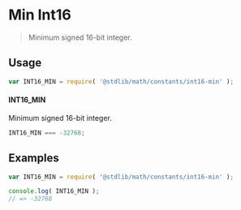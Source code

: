 # Min Int16

> Minimum signed 16-bit integer.

<!-- <usage> -->

## Usage

``` javascript
var INT16_MIN = require( '@stdlib/math/constants/int16-min' );
```

#### INT16_MIN

Minimum signed 16-bit integer.

``` javascript
INT16_MIN === -32768;
```

<!-- </usage> -->


<!-- <examples> -->

## Examples

<!-- TODO: better example -->

``` javascript
var INT16_MIN = require( '@stdlib/math/constants/int16-min' );

console.log( INT16_MIN );
// => -32768
```

<!-- </examples> -->


<!-- <links> -->

<!-- </links> -->
